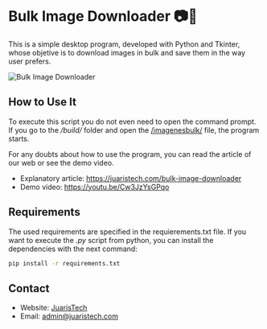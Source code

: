 # Bulk Image Downloader 📷🔽

This is a simple desktop program, developed with Python and Tkinter, whose objetive is to download images in bulk and save them in the way user prefers.

![Bulk Image Downloader](https://juaristech.com/wp-content/uploads/2021/11/bulk-image-downloader-github.jpg)

## How to Use It

To execute this script you do not even need to open the command prompt. If you go to the */build/* folder and open the [/imagenesbulk/](imagenesbulk.exe) file, the program starts.

For any doubts about how to use the program, you can read the article of our web or see the demo video.

- Explanatory article: https://juaristech.com/bulk-image-downloader
- Demo video: https://youtu.be/Cw3JzYsGPqo

## Requirements

The used requirements are specified in the requierements.txt file. If you want to execute the *.py* script from python, you can install the dependencies with the next command:

```bash
pip install -r requirements.txt
```

## Contact

- Website: [JuarisTech](https://juaristech.com/)
- Email: admin@juaristech.com

